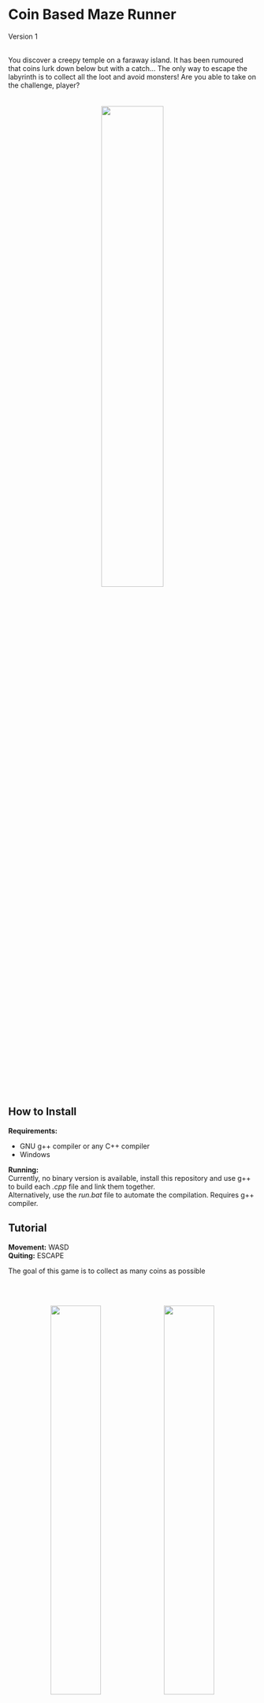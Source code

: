 # Coin Based Maze Runner 
Version 1

<br />

<div> You discover a creepy temple on a faraway island. It has been rumoured that coins lurk down below but with a catch... The only way to escape the labyrinth is to collect all the loot and avoid monsters! Are you able to take on the challenge, player?</div>

<br />
<br />

<div align='center'>
  <img src='https://github.com/user-attachments/assets/b577f694-ac28-42f5-8d3a-73cec8fefc10' align='center' width='50%'/>
</div>

<br /><br />

## How to Install

**Requirements:** <br />
* GNU g++ compiler or any C++ compiler
* Windows

**Running:** <br />
Currently, no binary version is available, install this repository and use g++ to build each *.cpp* file and link them together.
<br />
Alternatively, use the *run.bat* file to automate the compilation. Requires g++ compiler.

## Tutorial

**Movement:** WASD <br />
**Quiting:** ESCAPE

The goal of this game is to collect as many coins as possible

<br /><br />

<div align='center'>
  <img src='https://github.com/user-attachments/assets/6259b645-eca2-4ebb-bcdc-72ad409c3ce7' align='center' width='45%'/>
  <image src='https://github.com/user-attachments/assets/6d92455f-3b53-4267-b1a8-ea7ef82c5331' align='center' width='45%'/>
</div>




